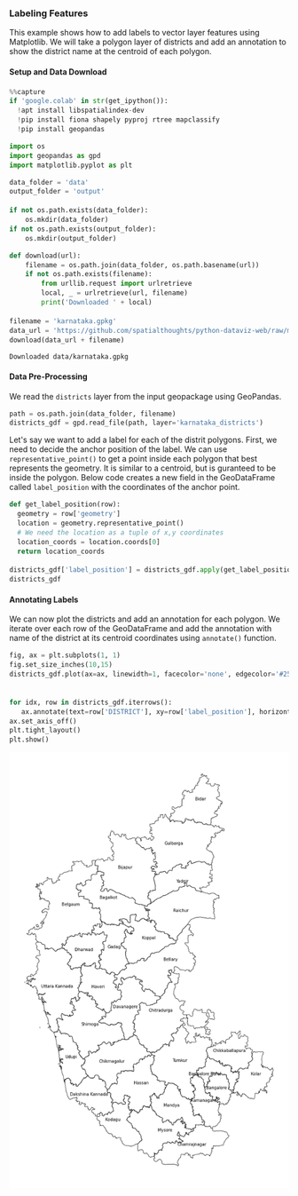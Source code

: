 ### Labeling Features

This example shows how to add labels to vector layer features using Matplotlib. We will take a polygon layer of districts and add an annotation to show the district name at the centroid of each polygon.


#### Setup and Data Download


```python
%%capture
if 'google.colab' in str(get_ipython()):
  !apt install libspatialindex-dev
  !pip install fiona shapely pyproj rtree mapclassify
  !pip install geopandas
```


```python
import os
import geopandas as gpd
import matplotlib.pyplot as plt
```


```python
data_folder = 'data'
output_folder = 'output'

if not os.path.exists(data_folder):
    os.mkdir(data_folder)
if not os.path.exists(output_folder):
    os.mkdir(output_folder)
```


```python
def download(url):
    filename = os.path.join(data_folder, os.path.basename(url))
    if not os.path.exists(filename):
        from urllib.request import urlretrieve
        local, _ = urlretrieve(url, filename)
        print('Downloaded ' + local)

filename = 'karnataka.gpkg'
data_url = 'https://github.com/spatialthoughts/python-dataviz-web/raw/main/data/osm/'
download(data_url + filename)

```

    Downloaded data/karnataka.gpkg


#### Data Pre-Processing

We read the `districts` layer from the input geopackage using GeoPandas.


```python
path = os.path.join(data_folder, filename)
districts_gdf = gpd.read_file(path, layer='karnataka_districts')
```

Let's say we want to add a label for each of the distrit polygons. First, we need to decide the anchor position of the label. We can use `representative_point()` to get a point inside each polygon that best represents the geometry. It is similar to a centroid, but is guranteed to be inside the polygon. Below code creates a new field in the GeoDataFrame called `label_position` with the coordinates of the anchor point.


```python
def get_label_position(row):
  geometry = row['geometry']
  location = geometry.representative_point()
  # We need the location as a tuple of x,y coordinates
  location_coords = location.coords[0]
  return location_coords

districts_gdf['label_position'] = districts_gdf.apply(get_label_position, axis=1)
districts_gdf
```

#### Annotating Labels

We can now plot the districts and add an annotation for each polygon. We iterate over each row of the GeoDataFrame and add the annotation with name of the district at its centroid coordinates using `annotate()` function.


```python
fig, ax = plt.subplots(1, 1)
fig.set_size_inches(10,15)
districts_gdf.plot(ax=ax, linewidth=1, facecolor='none', edgecolor='#252525')


for idx, row in districts_gdf.iterrows():
   ax.annotate(text=row['DISTRICT'], xy=row['label_position'], horizontalalignment='center')
ax.set_axis_off()
plt.tight_layout()
plt.show()


```


    
![](python-dataviz-output/supplement_labeling_features_files/supplement_labeling_features_13_0.png)
    



```python

```
